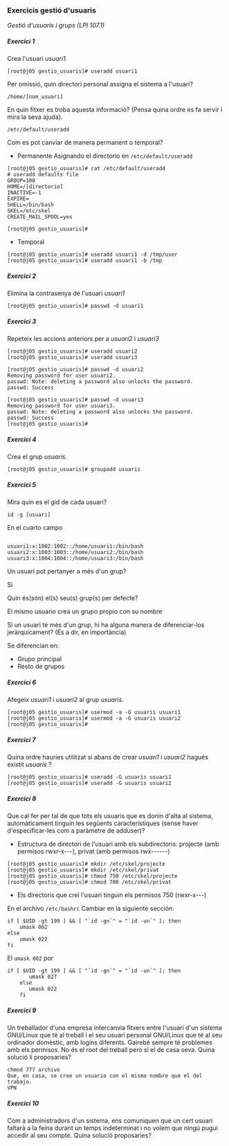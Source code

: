 
### Exercicis gestió d'usuaris

*Gestió d'usuaris i grups (LPI 107.1)*

##### Exercici 1

Crea l'usuari *usuari1*.

```
[root@j05 gestio_usuaris]# useradd usuari1
```

Per omissió, quin directori personal assigna el sistema a l'usuari?

`/home/[nom_usuari]`

En quin fitxer es troba aquesta informació? (Pensa quina ordre es fa servir i mira la seva ajuda).

`/etc/default/useradd`

Com es pot canviar de manera permanent o temporal?

- Permanente
Asignando el directorio en `/etc/default/useradd`
```
[root@j05 gestio_usuaris]# cat /etc/default/useradd
# useradd defaults file
GROUP=100
HOME=/[directorio]
INACTIVE=-1
EXPIRE=
SHELL=/bin/bash
SKEL=/etc/skel
CREATE_MAIL_SPOOL=yes

[root@j05 gestio_usuaris]# 

```

- Temporal
```
[root@j05 gestio_usuaris]# useradd usuari1 -d /tmp/user
[root@j05 gestio_usuaris]# useradd usuari1 -b /tmp
```

##### Exercici 2

Elimina la contrasenya de l'usuari *usuari1*

```
[root@j05 gestio_usuaris]# passwd -d usuari1 
```

##### Exercici 3

Repeteix les accions anteriors per a *usuari2* i *usuari3*

```
[root@j05 gestio_usuaris]# useradd usuari2
[root@j05 gestio_usuaris]# useradd usuari3

[root@j05 gestio_usuaris]# passwd -d usuari2
Removing password for user usuari2.
passwd: Note: deleting a password also unlocks the password.
passwd: Success

[root@j05 gestio_usuaris]# passwd -d usuari3
Removing password for user usuari3.
passwd: Note: deleting a password also unlocks the password.
passwd: Success
[root@j05 gestio_usuaris]# 
```

##### Exercici 4 

Crea el grup *usuaris*.
```
[root@j05 gestio_usuaris]# groupadd usuaris
```
##### Exercici 5 

Mira quin es el gid de cada usuari?

```
id -g [usuari]
```

En el cuarto campo
```
                --
usuari1:x:1002:1002::/home/usuari1:/bin/bash
usuari2:x:1003:1003::/home/usuari2:/bin/bash
usuari3:x:1004:1004::/home/usuari3:/bin/bash
```

Un usuari pot pertanyer a més d'un grup?

Si

Quin és(són) el(s) seu(s) grup(s) per defecte?

El mismo usuario crea un grupo propio con su nombre

Si un usuari té més d'un grup, hi ha alguna manera de diferenciar-los
jeràrquicament? (És a dir, en importància)

Se diferencian en:
- Grupo principal
- Resto de grupos

##### Exercici 6 

Afegeix *usuari1* i *usuari2* al grup *usuaris*.

```
[root@j05 gestio_usuaris]# usermod -a -G usuaris usuari1
[root@j05 gestio_usuaris]# usermod -a -G usuaris usuari2
[root@j05 gestio_usuaris]# 
```
##### Exercici 7

Quina ordre hauries utilitzat si abans de crear *usuari1* i *usuari2* hagués
existit *usuaris* ?

```
[root@j05 gestio_usuaris]# useradd -G usuaris usuari1
[root@j05 gestio_usuaris]# useradd -G usuaris usuari2
```

##### Exercici 8

Que cal fer per tal de que tots els usuaris que es donin d'alta al sistema,
automàticament tinguin les següents característiques (sense haver d'especificar-les com a paràmetre de adduser)?

* Estructura de directori de l'usuari amb els subdirectoris: projecte (amb
  permisos rwxr-x---), privat (amb permisos rwx------)

```
[root@j05 gestio_usuaris]# mkdir /etc/skel/projecte
[root@j05 gestio_usuaris]# mkdir /etc/skel/privat
[root@j05 gestio_usuaris]# chmod 750 /etc/skel/projecte
[root@j05 gestio_usuaris]# chmod 700 /etc/skel/privat
```

* Els directoris que creï l'usuari tinguin els permisos 750 (rwxr-x---)

En el archivo `/etc/bashrc`
Cambiar en la siguiente sección:
```
if [ $UID -gt 199 ] && [ "`id -gn`" = "`id -un`" ]; then
    umask 002
else
    umask 022
fi
```
El `umask 002` por
```
if [ $UID -gt 199 ] && [ "`id -gn`" = "`id -un`" ]; then
       umask 027
    else
       umask 022
    fi
```

##### Exercici 9

Un treballador d'una empresa intercanvia fitxers entre l'usuari d'un sistema GNU/Linux que té al
treball i el seu usuari personal GNU/Linux que té al seu ordinador domèstic,
amb logins diferents. Gairebé sempre té problemes amb els permisos. No és el
*root* del treball però sí el de casa seva. Quina solució li proposaries?

```
chmod 777 archivo
Que, en casa, se cree un usuario con el mismo nombre que el del trabajo.
VPN
```

##### Exercici 10

Com a administradors d'un sistema, ens comuniquen que un cert usuari faltarà a
la feina durant un temps indeterminat i no volem que ningú pugui accedir al seu
compte. Quina solució proposaries?

